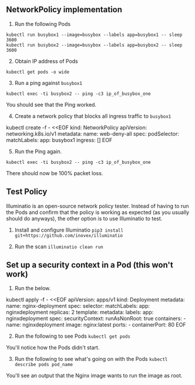 ## NetworkPolicy implementation

1. Run the following Pods
```
kubectl run busybox1 --image=busybox --labels app=busybox1 -- sleep 3600
kubectl run busybox2 --image=busybox --labels app=busybox2 -- sleep 3600
```

2. Obtain IP address of Pods
```
kubectl get pods -o wide
```

3. Run a ping against `busybox1`
```
kubectl exec -ti busybox2 -- ping -c3 ip_of_busybox_one
```

You should see that the Ping worked.

4. Create a network policy that blocks all ingress traffic to `busybox1`

kubectl create -f - <<EOF
kind: NetworkPolicy
apiVersion: networking.k8s.io/v1
metadata:
  name: web-deny-all
spec:
  podSelector:
    matchLabels:
      app: busybox1
  ingress: []
EOF

5. Run the Ping again.
```
kubectl exec -ti busybox2 -- ping -c3 ip_of_busybox_one
```

There should now be 100% packet loss.

## Test Policy
Illuminatio is an open-source network policy tester. Instead of having to run the Pods and confirm that the policy is working as expected (as you usually should do anyways), the other option is to use Illuminatio to test.

1. Install and configure Illuminatio
`pip3 install git+https://github.com/inovex/illuminatio`

2. Run the scan
`illuminatio clean run`
## Set up a security context in a Pod (this won't work)

1. Run the below.

kubectl apply -f - <<EOF
apiVersion: apps/v1
kind: Deployment
metadata:
  name: nginx-deployment
spec:
  selector:
    matchLabels:
      app: nginxdeployment
  replicas: 2
  template:
    metadata:
      labels:
        app: nginxdeployment
    spec:
      securityContext:
        runAsNonRoot: true
      containers:
      - name: nginxdeployment
        image: nginx:latest
        ports:
        - containerPort: 80
EOF

2. Run the following to see Pods
`kubectl get pods`

You'll notice how the Pods didn't start.

3. Run the following to see what's going on with the Pods
`kubectl describe pods pod_name`

You'll see an output that the Nginx image wants to run the image as root.
